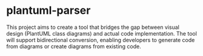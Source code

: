 # plantuml-parser
This project aims to create a tool that bridges the gap between visual design (PlantUML class diagrams) and actual code implementation. The tool will support bidirectional conversion, enabling developers to generate code from diagrams or create diagrams from existing code.
